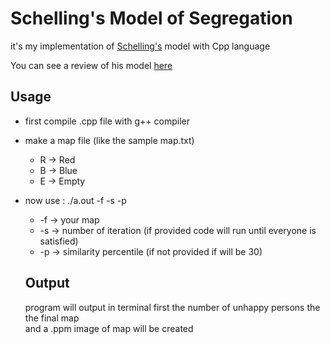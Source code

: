 # Schelling's Model of Segregation

it's my implementation of [Schelling's](https://en.wikipedia.org/wiki/Thomas_Schelling) model with Cpp language

You can see a review of his model [here](http://nifty.stanford.edu/2014/mccown-schelling-model-segregation/)


## Usage

* first compile .cpp file with g++ compiler
* make a map file (like the sample map.txt)
  * R -> Red
  * B -> Blue
  * E -> Empty
* now use : ./a.out -f <map name> -s <number> -p <number>
  * -f -> your map
  * -s -> number of iteration (if provided code will run until everyone is satisfied)
  * -p -> similarity percentile (if not provided if will be 30)
  
  
  ## Output
  
  program will output in terminal first the number of unhappy persons the the final map  
  and a .ppm image of map will be created

